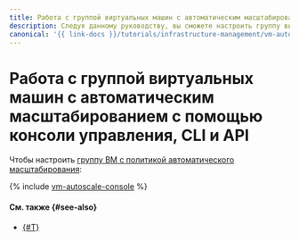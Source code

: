 ```yaml
---
title: Работа с группой виртуальных машин с автоматическим масштабированием с помощью консоли управления, CLI и API
description: Следуя данному руководству, вы сможете настроить группу виртуальных машин с политикой автоматического масштабирования с помощью консоли управления, CLI и API.
canonical: '{{ link-docs }}/tutorials/infrastructure-management/vm-autoscale/console'
---
```


# Работа с группой виртуальных машин с автоматическим масштабированием с помощью консоли управления, CLI и API


Чтобы настроить [группу ВМ с политикой автоматического масштабирования](index.md):

{% include [vm-autoscale-console](../../../_tutorials/infrastructure/vm-autoscale-console.md) %}

#### См. также {#see-also}

* [{#T}](terraform.md)